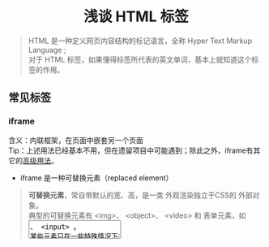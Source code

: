 <h1 style="text-align:center">浅谈 HTML 标签</h1>

> HTML 是一种定义网页内容结构的标记语言，全称 Hyper Text Markup Language ;<br>
> 对于 HTML 标签，如果懂得标签所代表的英文单词，基本上就知道这个标签的作用。

<!--记录下 HTML 常见标签的使用-->

## 常见标签
### iframe
含义：内联框架，在页面中嵌套另一个页面<br>
Tip：上述用法已经基本不用，但在遗留项目中可能遇到；除此之外，iframe有其它的[高级用法]()。

- iframe 是一种可替换元素（replaced element）
> <b>可替换元素</b>，常自带默认的宽、高，是一类 外观渲染独立于CSS的 外部对象。<br>
典型的可替换元素有 &lt;img&gt;、 &lt;object&gt;、 &lt;video&gt; 和 表单元素，如<textarea>、 <input> 。 某些元素只在一些特殊情况下表现为可替换元素，如 &lt;audio&gt; 和 &lt;canvas&gt; 。 通过 CSS content 属性来插入的对象 被称作 匿名可替换元素（anonymous replaced elements）。


属性 | 作用 | 属性值
---|---|---
name | 常与 a 标签配合使用，展示目标网页 | 与 a 标签的 target 属性值一致
src | iframe显示的网页地址 | 相对路径、绝对路径、网址   
frameborder | iframe默认自带边框 | 通常设为 0 去掉边框

#### 示例

```
<iframe name="xx" src="" frameborder="0"></iframe>
<iframe src="./css.img" frameborder="0"></iframe>
<br>
<a href="//qq.com" target="xx">腾讯新闻</a>
<a href="//baidu.com" target="xx">百度一下</a>
```

### a 标签 - 链接
含义：a 是 "anchor"（锚）的缩写，实现页面间跳转（HTTP GET请求）

#### 属性

##### target —— 指定展示目标页面的方式或窗口  
target 属性值   | 含义
---             | ---
_blank          | 在 新 / 空白页面
_self           | 在 当前页面
_parent         | 在 上一层父页面
_top            | 在 顶层页面
与iframe的name属性值一致    | 在 此iframe中

##### download —— 强制下载(而不是展示链接内容) 
- 决定是否下载的两种方式
    1. HTTP 响应决定。当响应头中的Content-Type: application/octet-stream 时，浏览器就会以下载的形式接收这个响应内容
    2. a 标签加上 download属性

##### href —— 指定跳转 / 链接的地址
1. 完整路径 （如 http://www.baidu.com）
2. 无协议，跳转时使用当前页面使用的协议（因此最好不要使用file协议访问页面）
3. 相对路径
    - ./xxx.html
    - #nd1 （不会发送请求）
    - ?name=lucy
4. 伪协议
    1. 形式：<a href="javascript:alert(1);"></a>
    2. 用户点击a 标签后执行 javascript 代码
    3. 用法：可能有些奇葩的需求，需要「点击之后页面没有任何动作的 a 标签」（试过 href="" 会刷新当前页面， href="#" 当不在顶部时页面会滚动到顶部，锚点为#）。
     

[^_^]: 5. 锚点
#### 示例
```
<a target="_blank">
<a target="_self">

<!-- 两个需要结合iframe，才能看出效果 -->
<a target="_parent">
<a target="_top">
```


### form 标签
含义：form 像 div 或 p 元素，是一个容器元素，嵌套着一个或多个表单控件构成一个表单。<form></form>标识一个表单的开始和结束；表单常用来提交数据，本质上也是跳转页面（常发起POST请求）。<br>

属性    | 作用  | 属性值
---     | ---   | ---
action &nbsp;&nbsp;&nbsp;&nbsp;&nbsp;&nbsp;&nbsp;   | 指定表单提交到的请求路径  | 处理该表单的 URL
method  | 指定请求的动词                | "get" 或 "post"（不区分大小写）
enctype | method="post" 时, 提交表单内容的MIME类型  | ==application/x-www-form-urlencoded== (默认值) 或 ==multipart/form-data== 或 ==text/plain== (HTML5)
target  | 指定提交表单之后，在哪里显示收到的回复    | _blank, _self, _parent, _top 或 与iframe的name属性值一致

- method="get"，提交时会把表单数据以查询参数 ?name=value&name2=value2 的形式拼接到 URL 中进行请求（这样数据就暴露在URL里，因此不常用）
- method="post"，则会把表单元素的 name 和 value 放入HTTP请求的第 4 部分进行提交
- 提交的数据中出现一些奇怪的 % 组合，是因为除了键盘上之外的字符（如中文），会使用其UTF-8编码，每两位用 % 分隔的形式进行编码转换
- 一个表单需要：
    - 表单元素需设置name属性，提交时才会加入到请求数据中
    - 提交按钮
        - 一般形式 <input type="submit" value="提交"> 或 <button type="submit">提交<button>
        - 如果没有上述提交按钮，表单中的<button>Save</button>元素会被升级为提交按钮（<input type="button"> 不行）。
- 常见的表单元素有 input (text、password、checkbox、radio、number、button)、label、 select、textarea、button。

```
<form id="form" action="/user" method="post" target="xx">
    <label>
        Name:
        <input type="text" id="userName" name="userName">
    </label>
    <br>

    Hobby:
    <label for="badmin1">羽毛球</label>
    <input type="checkbox" id="badmin1" name="ball" value="badmin">
    <label for="read1">阅读</label>
    <input type="checkbox" id="read1" name="read" value="read">
    <br>
    
    <label for="user_intro">Introduction:</label>
    <textarea name="introduction" id="user_intro" cols="30" rows="10">Default value</textarea>
    
    <button type="reset">Reset</button>
    <button>Save</button>
</form>
```

#### <label> 元素
1. 为表单元素定义标签，有助于无障碍阅读
2. 通过其 for 属性与表单元素的 id 属性进行关联（点击label元素，激活对应表单控件聚焦），①和②两种关联方式

```
<!-- ① for与id 关联 -->
<label for="name2">LastName:</label>
<input type="text" id="name2" name="lastName">

<!-- ② 表单控件嵌套在<label>中关联 -->
<label>
    FirstName:
    <input type="text" name="firstName">
</label>
```

#### <input> 元素
含义：最常用的表单控件，其最重要的属性：type 属性，可通过变化type属性值变形为不同的表单控件

type            | 对应的控件    | 注意
---             | ---       | ---
text            | 单行文本框| 默认值，设定值不支持时为备用值
password        | 密码      | 以点显示输入内容，但并不保证安全
email           | 邮件      | 会检查是否为有效的email格式（带@）
radio           | 单选      | 使用单选框的要把name设置为相同
checkbox        | 多选框    | checked 设置选中属性
file            | 文件选择  | accept指定文件类型，multiple可选择多文件
url             | URL       | 会检查是否为有效的 URL 
color           | 颜色控件
date            | 日期控件
reset           | 重置按钮
submit          | 提交按钮

参考[MDN](https://developer.mozilla.org/zh-CN/docs/Web/HTML/Element/input)

#### <textarea> 元素
1. 设置<input>的默认值，必须使用 value 属性
2. 而设置<textarea>的默认值，只需在<textarea>元素的开始和结束标记之间放置默认值
3. 自带rows、cols属性设置宽高，但由于单位不准确，故常使用样式设定宽高px，固定大小样式 resize: none;

```
<label for="user_intro">Introduction:</label>
<textarea name="introduction" id="user_intro" cols="30" rows="10">Default value</textarea>
```

#### <select> 元素

```
<label for="nation1">
<select id="nation1" name="nation">
    <option>==请选择==</option>
    <option value="china" selected>China</option>
    <option value="usa" selected>USA</option>
    <option value="england" selected>England</option>
</select>
```

### table 表格元素
- 之前听说不要用table了，改用div，但是发现实际使用中table用得还挺多
- 根据HTML规范文档，table 标签的子元素有 thead、tbody、tfoot、colgroup
- tr （table row）
- th（table header 表头）
- td （table data 数据）

```
<table>
    <!-- 设置列的 -->
    <colgroup>
        <col></col>
    </colgroup>
</table>
```
